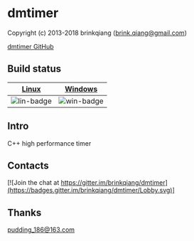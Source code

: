 # dmtimer
Copyright (c) 2013-2018 brinkqiang (brink.qiang@gmail.com)

[dmtimer GitHub](https://github.com/brinkqiang/dmtimer)

## Build status
| [Linux][lin-link] | [Windows][win-link] |
| :---------------: | :-----------------: |
| ![lin-badge]      | ![win-badge]        |

[lin-badge]: https://travis-ci.org/brinkqiang/dmtimer.svg?branch=master "Travis build status"
[lin-link]:  https://travis-ci.org/brinkqiang/dmtimer "Travis build status"
[win-badge]: https://ci.appveyor.com/api/projects/status/github/brinkqiang/dmtimer?branch=master&svg=true "AppVeyor build status"
[win-link]:  https://ci.appveyor.com/project/brinkqiang/dmtimer "AppVeyor build status"

## Intro
C++ high performance timer

## Contacts
[![Join the chat at https://gitter.im/brinkqiang/dmtimer](https://badges.gitter.im/brinkqiang/dmtimer/Lobby.svg)]

## Thanks
pudding_186@163.com

